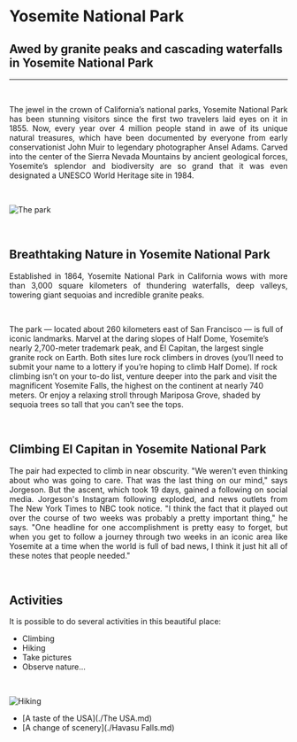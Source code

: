 # Yosemite National Park 

## Awed by granite peaks and cascading waterfalls in Yosemite National Park
-----------------------
&nbsp;

<p align=justify> The jewel in the crown of California’s national parks, Yosemite National Park has been stunning visitors since the first two travelers laid eyes on it in 1855. Now, every year over 4 million people stand in awe of its unique natural treasures, which have been documented by everyone from early conservationist John Muir to legendary photographer Ansel Adams. Carved into the center of the Sierra Nevada Mountains by ancient geological forces, Yosemite’s splendor and biodiversity are so grand that it was even designated a UNESCO World Heritage site in 1984. </p>

&nbsp;
  
![The park](https://img0.oastatic.com/img2/73855996/1080x610r/view-of-yosemite-falls-on-a-hike-in-yosemite.jpg)

&nbsp;

## Breathtaking Nature in Yosemite National Park 

<p align=justify> Established in 1864, Yosemite National Park in California wows with more than 3,000 square kilometers of thundering waterfalls, deep valleys, towering giant sequoias and incredible granite peaks. </p> 

&nbsp;

The park — located about 260 kilometers east of San Francisco — is full of iconic landmarks. Marvel at the daring slopes of Half Dome, Yosemite’s nearly 2,700-meter trademark peak, and El Capitan, the largest single granite rock on Earth. Both sites lure rock climbers in droves (you’ll need to submit your name to a lottery if you’re hoping to climb Half Dome). If rock climbing isn’t on your to-do list, venture deeper into the park and visit the magnificent Yosemite Falls, the highest on the continent at nearly 740 meters. Or enjoy a relaxing stroll through Mariposa Grove, shaded by sequoia trees so tall that you can’t see the tops.

&nbsp;

## Climbing El Capitan in Yosemite National Park
<p align=justify> The pair had expected to climb in near obscurity. "We weren't even thinking about who was going to care. That was the last thing on our mind," says Jorgeson. But the ascent, which took 19 days, gained a following on social media. Jorgeson's Instagram following exploded, and news outlets from The New York Times to NBC took notice. "I think the fact that it played out over the course of two weeks was probably a pretty important thing," he says. "One headline for one accomplishment is pretty easy to forget, but when you get to follow a journey through two weeks in an iconic area like Yosemite at a time when the world is full of bad news, I think it just hit all of these notes that people needed." </p>

&nbsp;

## Activities 
It is possible to do several activities in this beautiful place: 
* Climbing
* Hiking
* Take pictures 
* Observe nature...

&nbsp;

![Hiking](https://national-park.com/wp-content/uploads/2017/03/Yosemite-National-Park-Hiking-Guide.jpg)


* [A taste of the USA](./The USA.md)
* [A change of scenery](./Havasu Falls.md) 
